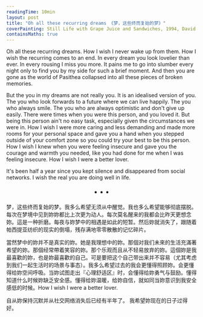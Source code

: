 ```yaml
---
readingTime: 10min
layout: post
title: "Oh all these recurring dreams 《梦，这些终而复始的梦》"
coverPainting: Still Life with Grape Juice and Sandwiches, 1994, David Ligare
containsMaths: true
---
```


Oh all these recurring dreams. How I wish I never wake up from them. How I wish the recurring comes to an end. In every dream you look lovelier than ever. In every rousing I miss you more. It pains me to go into slumber every night only to find you by my side for such a brief moment. And then you are gone as the world of Pasithea collapsed into all these pieces of broken memories.

But the you in my dreams are not really you. It is an idealised version of you. The you who look forwards to a future where we can live happily. The you who always smile. The you who are always optimistic and don't give up easily. There were times when you were this person, and you loved it. But being this person ain't no easy task, especially given the circumstances we were in. How I wish I were more caring and less demanding and made more rooms for your personal space and gave you a hand when you stepped outside of your comfort zone so you could try your best to be this person. How I wish I knew when you were feeling insecure and gave you the courage and warmth you needed, like you had done for me when I was feeling insecure. How I wish I were a better lover.

It's been half a year since you kept silence and disappeared from social networks. I wish the real you are doing well in life.

<p style="text-align:center; font-size:1.3em">
&bull; &bull; &bull;
</p>


梦，这些终而复始的梦。我多么希望无须从中醒觉。我也多么希望能够彻底摆脱。每次在梦境中见到妳妳都比上次更为动人。每次莫名醒来的我都会比昨天更想念妳。這是一种折磨。每夜与妳梦中的相遇是如此的短暂。然后妳就消失了，跟随着帕西提亚纺织的现实的倒塌，残存满地零零散散的记忆碎片。

當然梦中的妳并不是真实的妳。她是我理想中的妳。那個对我们未來的生活充滿著希望的妳。那個经常帶着笑容的妳。那个乐观而且从不轻易放弃的妳。這個妳是我最喜歡的妳，也是妳最喜歡的自己。可是要把这个自己带出来并不容易（尤其考虑到我们一起生活时的场景与事态）。我多么希望过去的我会更懂得照顾妳。会更懂得给妳空间呼吸。当妳试图走出『心理舒适区』时，会懂得给妳勇气与鼓励。懂得知道什么时候妳缺乏安全感。懂得给妳温暖，给妳自信，就如同当妳意识到我安全感低的时候。How I wish I were a better lover.

自从妳保持沉默并从社交网络消失后已经有半年了。 我希望妳现在的日子过得好。
